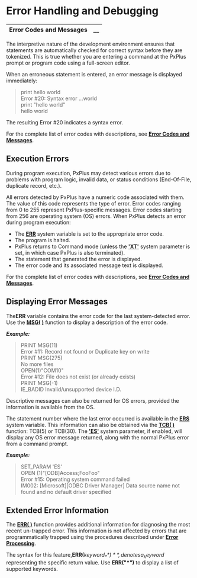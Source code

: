 # Error Handling and Debugging

**Error Codes and Messages** |  **__**  
---|---  
  
The interpretive nature of the development environment ensures that statements are automatically checked for correct syntax before they are tokenized. This is true whether you are entering a command at the PxPlus prompt or program code using a full-screen editor.

When an erroneous statement is entered, an error message is displayed immediately:

> print hello world  
>  Error #20: Syntax error ...world  
>  print "hello world"  
>  hello world

The resulting Error #20 indicates a syntax error.

For the complete list of error codes with descriptions, see **[Error Codes and Messages](../../../appendix/list_of_messages.md)**.

## Execution Errors

During program execution, PxPlus may detect various errors due to problems with program logic, invalid data, or status conditions (End-Of-File, duplicate record, etc.).

All errors detected by PxPlus have a numeric code associated with them. The value of this code represents the type of error. Error codes ranging from 0 to 255 represent PxPlus-specific messages. Error codes starting from 256 are operating system (OS) errors. When PxPlus detects an error during program execution:

  * The **[ERR](../../../variables/err.md)** system variable is set to the appropriate error code.
  * The program is halted.
  * PxPlus returns to Command mode (unless the **['XT'](../../../parameters/xt.md)** system parameter is set, in which case PxPlus is also terminated).
  * The statement that generated the error is displayed.
  * The error code and its associated message text is displayed.



For the complete list of error codes with descriptions, see **[Error Codes and Messages](../../../appendix/list_of_messages.md)**.

## Displaying Error Messages

The**ERR** variable contains the error code for the last system-detected error. Use the **[MSG( )](../../../functions/msg.md)** function to display a description of the error code.

**_Example:_**

> PRINT MSG(11)   
>  Error #11: Record not found or Duplicate key on write   
>  PRINT MSG(275)   
>  No more files   
>  OPEN(1)"COM10"   
>  Error #12: File does not exist (or already exists)   
>  PRINT MSG(-1)   
>  IE_BADID Invalid/unsupported device I.D.

Descriptive messages can also be returned for OS errors, provided the information is available from the OS.

The statement number where the last error occurred is available in the **[ERS](../../../variables/ers.md)** system variable. This information can also be obtained via the **[TCB( )](../../../functions/tcb.md)** function: TCB(5) or TCB(30). The **['ES'](../../../parameters/es.md)** system parameter, if enabled, will display any OS error message returned, along with the normal PxPlus error from a command prompt.

**_Example:_**

> SET_PARAM 'ES'   
>  OPEN (1)"[ODB]Access;FooFoo"   
>  Error #15: Operating system command failed   
>  IM002: [Microsoft][ODBC Driver Manager] Data source name not found and no default driver specified

## Extended Error Information

The **[ERR( )](../../../functions/err.md)** function provides additional information for diagnosing the most recent un-trapped error. This information is not affected by errors that are programmatically trapped using the procedures described under **[Error Processing](Error%20Processing.md)**.

The syntax for this feature,**ERR(**_keyword$_**)** , denotes a _keyword$_ representing the specific return value. Use **ERR("*")** to display a list of supported keywords.
